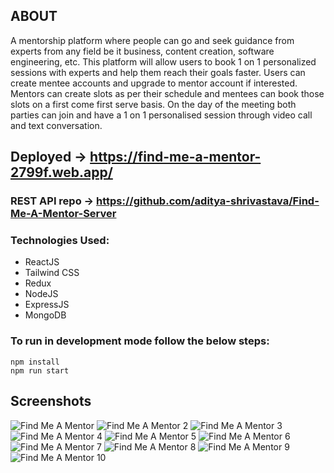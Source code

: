 ## ABOUT
A mentorship platform where people can go and seek guidance from experts from any field be it business, content creation, software engineering, etc.
This platform will allow users to book 1 on 1 personalized sessions with experts and help them reach their goals faster. Users can create mentee accounts and upgrade to mentor account if interested. Mentors can create slots as per their schedule and mentees can book those slots on a first come first serve basis. On the day of the meeting both parties can join and have a 1 on 1 personalised session through video call and text conversation.

## Deployed -> https://find-me-a-mentor-2799f.web.app/

### REST API repo -> https://github.com/aditya-shrivastava/Find-Me-A-Mentor-Server

### Technologies Used:
* ReactJS
* Tailwind CSS
* Redux
* NodeJS
* ExpressJS
* MongoDB

### To run in development mode follow the below steps:

`npm install`
<br/>
`npm run start`

## Screenshots

![Find Me A Mentor ](https://user-images.githubusercontent.com/39914834/189053771-1506554c-686e-4f12-9789-c99669c1c12f.png)
![Find Me A Mentor 2](https://user-images.githubusercontent.com/39914834/189053795-f3e657e9-e522-477e-afa9-ba7ee9d69209.png)
![Find Me A Mentor 3](https://user-images.githubusercontent.com/39914834/189053826-4f17c17b-f059-4186-82e0-78ae939e3d38.png)
![Find Me A Mentor 4](https://user-images.githubusercontent.com/39914834/189053839-ac27bc6d-41ba-4dd7-8b00-9c1780e079ab.png)
![Find Me A Mentor 5](https://user-images.githubusercontent.com/39914834/189053853-bcb8fc60-b893-4a2c-99f6-717ac22f545c.png)
![Find Me A Mentor 6](https://user-images.githubusercontent.com/39914834/189053860-0e8369c3-90d0-4bee-bc6b-18d2c50d31c5.png)
![Find Me A Mentor 7](https://user-images.githubusercontent.com/39914834/189053871-530b5257-7dfe-4ce5-8be6-5ad032414dc8.png)
![Find Me A Mentor 8](https://user-images.githubusercontent.com/39914834/189053881-d45d90dd-096e-437e-b152-41c0a6e4f6f6.png)
![Find Me A Mentor 9](https://user-images.githubusercontent.com/39914834/189053884-06caa980-df10-4d4a-9385-1cf3531c95b3.png)
![Find Me A Mentor 10](https://user-images.githubusercontent.com/39914834/189053893-a66aa8a7-3889-4c05-b35c-200d64da1058.png)

